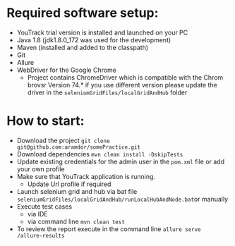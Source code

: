 # Required software setup:
 * YouTrack trial version is installed and launched on your PC
 * Java 1.8 (jdk1.8.0_172 was used for the development)
 * Maven (installed and added to the classpath)
 * Git
 * Allure
 * WebDriver for the Google Chrome
    * Project contains ChromeDriver which is compatible with the Chrom brovsr Version 74.* if you use different version please update the driver in the ```seleniumGridFiles/localGridAndHub``` folder
    
# How to start:
* Download the project ```git clone git@github.com:aramdor/somePractice.git```
* Download dependencies ```mvn clean install -DskipTests```
* Update existing credentials for the admin user in the ```pom.xml``` file or add your own profile
* Make sure that YouTrack application is running.
  * Update Url profile if required
* Launch selenium grid and hub via bat file ```seleniumGridFiles/localGridAndHub/runLocalHubAndNode.bat```or manually
* Execute test cases
  * via IDE
  * via command line ```mvn clean test```
* To review the report execute in the command line ```allure serve /allure-results```
